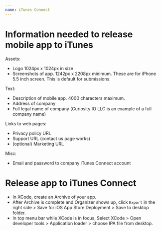 ```yaml
---
name: iTunes Connect
---
```


# Information needed to release mobile app to iTunes

Assets:

* Logo 1024px x 1024px in size
* Screenshots of app. 1242px x 2208px minimum. These are for iPhone 5.5 inch screen. This is default for submissions.

Text:

* Description of mobile app. 4000 characters maximum.
* Address of company
* Full legal name of company (Curiosity IO LLC is an example of a full company name)

Links to web pages:

* Privacy policy URL
* Support URL (contact us page works)
* (optional) Marketing URL

Misc:

* Email and password to company iTunes Connect account

# Release app to iTunes Connect

* In XCode, create an Archive of your app.
* After Archive is complete and Organizer shows up, click `Export` in the right side > Save for iOS App Store Deployment > Save to desktop folder.
* In top menu bar while XCode is in focus, Select XCode > Open developer tools > Application loader > choose IPA file from desktop.
